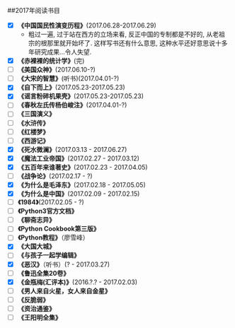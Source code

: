 ##2017年阅读书目

- [x] **《中国国民性演变历程》**(2017.06.28-2017.06.29)
  - 粗过一遍, 过于站在西方的立场来看, 反正中国的专制都是不好的, 从老祖宗的根那里就开始坏了. 这样写书还有什么意思, 这种水平还好意思说十多年研究成果...令人失望.
- [x] **《赤裸裸的统计学》**(完)
- [ ] **《美国众神》**(2017.06.10-?)
- [ ] **《大宋的智慧》**(听书)(2017.04.01-?)
- [x] **《自下而上》**(2017.05.23-2017.05.23)
- [x] **《谣言粉碎机果壳》**(2017.05.23-2017.05.23)
- [ ] **《春秋左氏传杨伯峻注》**(2017.04.01-?)
- [ ] **《三国演义》**
- [ ] **《水浒传》**
- [ ] **《红楼梦》**
- [ ] **《西游记》**
- [x] **《死水微澜》**(2017.03.13 - 2017.06.27)
- [x] **《魔法工业帝国》**(2017.02.27 - 2017.03.12)
- [x] **《五百年来谁著史》**(2017.02.23 - 2017.04.05)
- [ ] **《战争论》**(2017.02.17 - ?)
- [x] **《为什么是毛泽东》**(2017.02.18 - 2017.05.05)
- [x] **《为什么是中国》**(2017.02.09 - 2017.02.15)
- [ ] **《1984》**(2017.02.05 - ?)
- [ ] **《Python3官方文档》**
- [ ] **《聊斋志异》**
- [ ] **《Python Cookbook第三版》**
- [ ] **《Python教程》**（廖雪峰）
- [x] **《大国大城》**
- [ ] **《与孩子一起学编辑》**
- [x] **《恶汉》**（听书）(? - 2017.03.27)
- [ ] **《鲁迅全集20卷》**
- [x] **《金瓶梅(汇评本)》**(2016.?.? - 2017.02.03)
- [ ] **《男人来自火星，女人来自金星》**
- [ ] **《反脆弱》**
- [ ] **《资治通鉴》**
- [ ] **《王阳明全集》**
